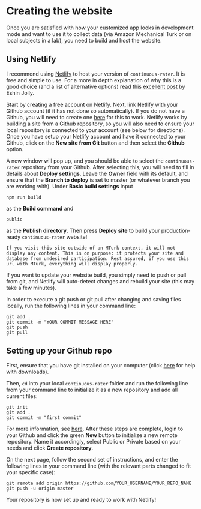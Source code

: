 # Creating the website

Once you are satisfied with how your customized app looks in development mode and want to use it to collect data (via Amazon Mechanical Turk or on local subjects in a lab), you need to build and host the website. 

## Using Netlify

I recommend using [Netlify](#https://www.netlify.com/) to host your version of `continuous-rater`. It is free and simple to use. For a more in depth explanation of why this is a good choice (and a list of alternative options) read this [excellent post](#https://eshinjolly.com/svelteturk/#/custom-experiments) by Eshin Jolly. 

Start by creating a free account on Netlify. Next, link Netlify with your Github account (if it has not done so automatically). If you do not have a Github, you will need to create one [here](#https://github.com/join?ref_cta=Sign+up&ref_loc=header+logged+out&ref_page=%2F&source=header-home) for this to work. Netlify works by building a site from a Github repository, so you will also need to ensure your local repository is connected to your account (see below for directions). Once you have setup your Netlify account and have it connected to your Github, click on the **New site from Git** button and then select the **Github** option. 

A new window will pop up, and you should be able to select the `continuous-rater` repository from your Github. After selecting this, you will need to fill in details about **Deploy settings**. Leave the **Owner** field with its default, and ensure that the **Branch to deploy** is set to master (or whatever branch you are working with). Under **Basic build settings** input 

```
npm run build
```
as the **Build command** and 

```
public
```
as the **Publish directory**. Then press **Deploy site** to build your production-ready `continuous-rater` website! 


```{note}
If you visit this site outside of an MTurk context, it will not display any content. This is on purpose: it protects your site and database from undesired participation. Rest assured, if you use this url with MTurk, everything will display properly.  
```

If you want to update your website build, you simply need to push or pull from git, and Netlify will auto-detect changes and rebuild your site (this may take a few minutes). 

In order to execute a git push or git pull after changing and saving files locally, run the following lines in your command line:

```
git add .
git commit -m "YOUR COMMIT MESSAGE HERE"
git push
git pull
```



## Setting up your Github repo

First, ensure that you have git installed on your computer (click [here](https://git-scm.com/downloads) for help with downloads).

Then, `cd` into your local `continuous-rater` folder and run the following line from your command line to initialize it as a new repository and add all current files:

```
git init
git add .
git commit -m "first commit"
```

For more information, see [here](#https://kbroman.org/github_tutorial/pages/init.html). After these steps are complete, login to your Github and click the green **New** button to initialize a new remote repository. Name it accordingly, select Public or Private based on your needs and click **Create repository**.

On the next page, follow the second set of instructions, and enter the following lines in your command line (with the relevant parts changed to fit your specific case):

```
git remote add origin https://github.com/YOUR_USERNAME/YOUR_REPO_NAME
git push -u origin master
```
Your repository is now set up and ready to work with Netlify! 